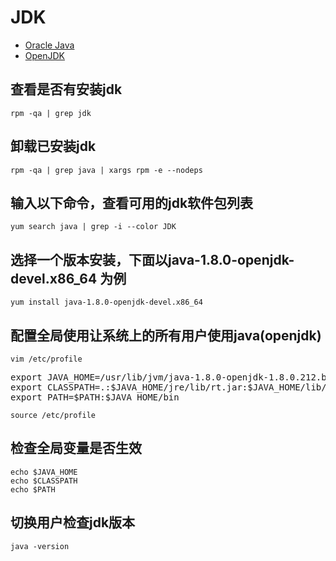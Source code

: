 # JDK
- [Oracle Java](https://www.oracle.com/java/technologies/downloads/)
- [OpenJDK](https://openjdk.org/)

## 查看是否有安装jdk
```shell
rpm -qa | grep jdk
```

## 卸载已安装jdk
```shell
rpm -qa | grep java | xargs rpm -e --nodeps
```

## 输入以下命令，查看可用的jdk软件包列表
```shell
yum search java | grep -i --color JDK
```

## 选择一个版本安装，下面以java-1.8.0-openjdk-devel.x86_64 为例
```shell
yum install java-1.8.0-openjdk-devel.x86_64
```

## 配置全局使用让系统上的所有用户使用java(openjdk)
```shell
vim /etc/profile
```
<pre>
export JAVA_HOME=/usr/lib/jvm/java-1.8.0-openjdk-1.8.0.212.b04-0.el7_6.x86_64  
export CLASSPATH=.:$JAVA_HOME/jre/lib/rt.jar:$JAVA_HOME/lib/dt.jar:$JAVA_HOME/lib/tools.jar  
export PATH=$PATH:$JAVA_HOME/bin
</pre>
```shell
source /etc/profile
```

## 检查全局变量是否生效
```shell
echo $JAVA_HOME  
echo $CLASSPATH  
echo $PATH
``` 

## 切换用户检查jdk版本
```shell
java -version
```

